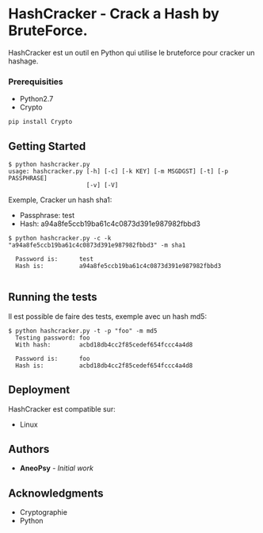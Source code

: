 # HashCracker -  Crack a Hash by BruteForce.

HashCracker est un outil en Python qui utilise le bruteforce pour cracker un hashage.

### Prerequisities

* Python2.7
* Crypto
```
pip install Crypto
```

## Getting Started

```
$ python hashcracker.py
usage: hashcracker.py [-h] [-c] [-k KEY] [-m MSGDGST] [-t] [-p PASSPHRASE]
                      [-v] [-V]

```

Exemple, Cracker un hash sha1: <br />
* Passphrase: test <br />
* Hash:       a94a8fe5ccb19ba61c4c0873d391e987982fbbd3 <br />


```
$ python hashcracker.py -c -k "a94a8fe5ccb19ba61c4c0873d391e987982fbbd3" -m sha1

  Password is:      test
  Hash is:          a94a8fe5ccb19ba61c4c0873d391e987982fbbd3


```
## Running the tests

Il est possible de faire des tests, exemple avec un hash md5:

```
$ python hashcracker.py -t -p "foo" -m md5                                 
  Testing password: foo
  With hash:        acbd18db4cc2f85cedef654fccc4a4d8

  Password is:      foo
  Hash is:          acbd18db4cc2f85cedef654fccc4a4d8
```


## Deployment

HashCracker est compatible sur:

- Linux

## Authors

* **AneoPsy** - *Initial work*

## Acknowledgments

* Cryptographie
* Python
